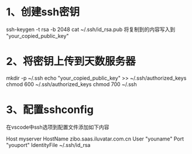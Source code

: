 # 1、创建ssh密钥
ssh-keygen -t rsa -b 2048
cat ~/.ssh/id_rsa.pub
将复制到的内容写入到 "your_copied_public_key"

# 2、将密钥上传到天数服务器
mkdir -p ~/.ssh
echo "your_copied_public_key" >> ~/.ssh/authorized_keys
chmod 600 ~/.ssh/authorized_keys
chmod 700 ~/.ssh

# 3、配置sshconfig
在vscode中ssh选项到配置文件添加如下内容

Host myserver
    HostName zibo.saas.iluvatar.com.cn
    User "youname"
    Port "youport"
    IdentityFile ~/.ssh/id_rsa